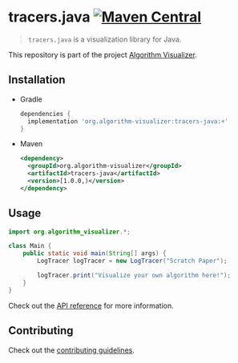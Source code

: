 # tracers.java [![Maven Central](https://img.shields.io/maven-central/v/org.algorithm-visualizer/tracers-java.svg?style=flat-square)](https://search.maven.org/artifact/org.algorithm-visualizer/tracers-java)

> `tracers.java` is a visualization library for Java.

This repository is part of the project [Algorithm Visualizer](https://github.com/algorithm-visualizer).

## Installation

- Gradle
    ```gradle
    dependencies {
      implementation 'org.algorithm-visualizer:tracers-java:+'
    }
    ```

- Maven
    ```xml
    <dependency>
      <groupId>org.algorithm-visualizer</groupId>
      <artifactId>tracers-java</artifactId>
      <version>[1.0.0,)</version>
    </dependency>
    ```

## Usage

```java
import org.algorithm_visualizer.*;

class Main {
    public static void main(String[] args) {
        LogTracer logTracer = new LogTracer("Scratch Paper");

        logTracer.print("Visualize your own algorithm here!");
    }
}
```

Check out the [API reference](https://github.com/algorithm-visualizer/algorithm-visualizer/wiki) for more information.

## Contributing

Check out the [contributing guidelines](https://github.com/algorithm-visualizer/tracers.java/blob/master/CONTRIBUTING.md).
